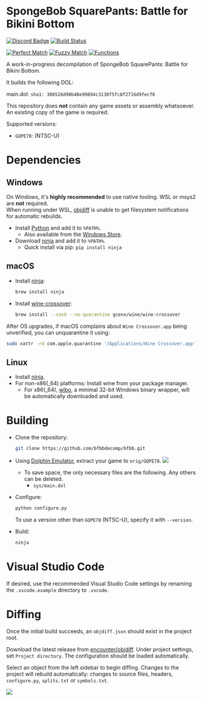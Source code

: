 # SpongeBob SquarePants: Battle for Bikini Bottom

[![Discord Badge]][discord]
[![Build Status]][actions]

[![Perfect Match]][progress]
[![Fuzzy Match]][progress]
[![Functions]][progress]

[progress]: https://bfbbdecomp.github.io/bfbb/
[Fuzzy Match]: https://img.shields.io/badge/dynamic/json?url=https%3A%2F%2Fbfbbdecomp.github.io%2Fbfbb%2Fapi.json&query=fuzzy_match&label=Close%20Match&color=yellowgreen
[Perfect Match]: https://img.shields.io/badge/dynamic/json?url=https%3A%2F%2Fbfbbdecomp.github.io%2Fbfbb%2Fapi.json&query=perfect_match&label=Matching&color=limegreen
[Functions]: https://img.shields.io/badge/dynamic/json?url=https%3A%2F%2Fbfbbdecomp.github.io%2Fbfbb%2Fapi.json&query=functions_matched&label=Functions&color=lavender
[Build Status]: https://github.com/bfbbdecomp/bfbb/actions/workflows/build.yml/badge.svg
[actions]: https://github.com/bfbbdecomp/bfbb/actions/workflows/build.yml
[Discord Badge]: https://img.shields.io/discord/829152115322257436?color=%237289DA&logo=discord&logoColor=%23FFFFFF
[discord]: https://discord.gg/dVbGFdYU6A

A work-in-progress decompilation of SpongeBob SquarePants: Battle for Bikini Bottom.

It builds the following DOL:

main.dol: `sha1: 306526d90b48e99894c3138f5fc8f2716d9fecf6`

This repository does **not** contain any game assets or assembly whatsoever. An existing copy of the game is required.

Supported versions:

- `GQPE78`: (NTSC-U)

# Dependencies

## Windows

On Windows, it's **highly recommended** to use native tooling. WSL or msys2 are **not** required.  
When running under WSL, [objdiff](#diffing) is unable to get filesystem notifications for automatic rebuilds.

- Install [Python](https://www.python.org/downloads/) and add it to `%PATH%`.
  - Also available from the [Windows Store](https://apps.microsoft.com/store/detail/python-311/9NRWMJP3717K).
- Download [ninja](https://github.com/ninja-build/ninja/releases) and add it to `%PATH%`.
  - Quick install via pip: `pip install ninja`

## macOS

- Install [ninja](https://github.com/ninja-build/ninja/wiki/Pre-built-Ninja-packages):

  ```sh
  brew install ninja
  ```

- Install [wine-crossover](https://github.com/Gcenx/homebrew-wine):

  ```sh
  brew install --cask --no-quarantine gcenx/wine/wine-crossover
  ```

After OS upgrades, if macOS complains about `Wine Crossover.app` being unverified, you can unquarantine it using:

```sh
sudo xattr -rd com.apple.quarantine '/Applications/Wine Crossover.app'
```

## Linux

- Install [ninja](https://github.com/ninja-build/ninja/wiki/Pre-built-Ninja-packages).
- For non-x86(\_64) platforms: Install wine from your package manager.
  - For x86(\_64), [wibo](https://github.com/decompals/wibo), a minimal 32-bit Windows binary wrapper, will be automatically downloaded and used.

# Building

- Clone the repository:

  ```sh
  git clone https://github.com/bfbbdecomp/bfbb.git
  ```

- Using [Dolphin Emulator](https://dolphin-emu.org/), extract your game to `orig/GQPE78`.
  ![](assets/dolphin-extract.png)
  - To save space, the only necessary files are the following. Any others can be deleted.
    - `sys/main.dol`
- Configure:

  ```sh
  python configure.py
  ```

  To use a version other than `GQPE78` (NTSC-U), specify it with `--version`.

- Build:

  ```sh
  ninja
  ```

# Visual Studio Code

If desired, use the recommended Visual Studio Code settings by renaming the `.vscode.example` directory to `.vscode`.

# Diffing

Once the initial build succeeds, an `objdiff.json` should exist in the project root.

Download the latest release from [encounter/objdiff](https://github.com/encounter/objdiff). Under project settings, set `Project directory`. The configuration should be loaded automatically.

Select an object from the left sidebar to begin diffing. Changes to the project will rebuild automatically: changes to source files, headers, `configure.py`, `splits.txt` or `symbols.txt`.

![](assets/objdiff.png)
